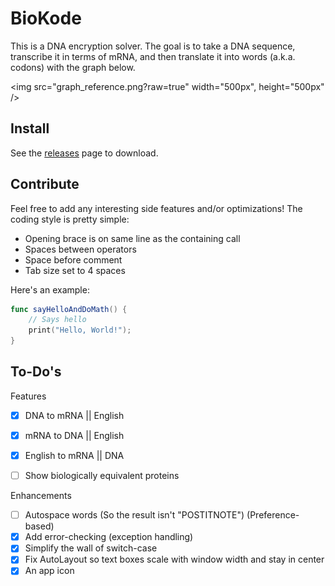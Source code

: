 # BioKode



This is a DNA encryption solver. The goal is to take a DNA sequence, transcribe it in terms of mRNA, and then translate it into words (a.k.a. codons) with the graph below.


<img src="graph_reference.png?raw=true" width="500px", height="500px" />

## Install

See the [releases](https://github.com/peterkos/BioKode/releases) page to download.

## Contribute

Feel free to add any interesting side features and/or optimizations! 
The coding style is pretty simple: 
- Opening brace is on same line as the containing call
- Spaces between operators
- Space before comment 
- Tab size set to 4 spaces

Here's an example:

````swift
func sayHelloAndDoMath() {
    // Says hello
    print("Hello, World!");
}

````

## To-Do's

Features
- [X] DNA to mRNA || English
- [X] mRNA to DNA || English
- [X] English to mRNA || DNA
- [ ] Show biologically equivalent proteins


Enhancements
- [ ] Autospace words (So the result isn't "POSTITNOTE") (Preference-based)
- [X] Add error-checking (exception handling)
- [X] Simplify the wall of switch-case 
- [X] Fix AutoLayout so text boxes scale with window width and stay in center
- [X] An app icon
